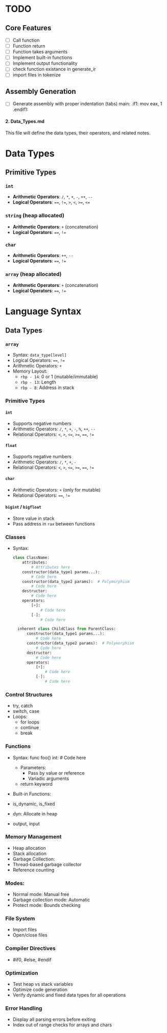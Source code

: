 # TODO

## Core Features

- [ ] Call function
- [ ] Function return
- [ ] Function takes arguments
- [ ] Implement built-in functions
- [ ] Implement output functionality
- [ ] check function existance in generate_ir
- [ ] import files in tokenize

## Assembly Generation

- [ ] Generate assembly with proper indentation (tabs)
main:
    .if1:
        mov eax, 1
    .endif1:


#### 2. **Data_Types.md**
This file will define the data types, their operators, and related notes.

# Data Types

## Primitive Types
### `int`
- **Arithmetic Operators**: `/`, `*`, `+`, `-`, `++`, `--`
- **Logical Operators**: `==`, `!=`, `>`, `<`, `>=`, `<=`

### `string` (heap allocated)
- **Arithmetic Operators**: `+` (concatenation)
- **Logical Operators**: `==`, `!=`

### `char`
- **Arithmetic Operators**: `++`, `--`
- **Logical Operators**: `==`, `!=`

### `array` (heap allocated)
- **Arithmetic Operators**: `+` (concatenation)
- **Logical Operators**: `==`, `!=`

# Language Syntax

## Data Types
### `array`
- Syntax: `data_type[level]`
- Logical Operators: `==`, `!=`
- Arithmetic Operators: `+`
- Memory Layout:
  - `rbp - 14`: 0 or 1 (mutable/immutable)
  - `rbp - 13`: Length
  - `rbp - 8`: Address in stack

### Primitive Types
#### `int`
- Supports negative numbers
- Arithmetic Operators: `/`, `*`, `+`, `-`, `%`, `++`, `--`
- Relational Operators: `<`, `>`, `<=`, `>=`, `==`, `!=`

#### `float`
- Supports negative numbers
- Arithmetic Operators: `/`, `*`, `+`, `-`
- Relational Operators: `<`, `>`, `<=`, `>=`, `==`, `!=`

#### `char`
- Arithmetic Operators: `+` (only for mutable)
- Relational Operators: `==`, `!=`

#### `bigint` / `bigfloat`
- Store value in stack
- Pass address in `rax` between functions

### Classes
- Syntax:
  ```python
  class ClassName:
      attributes:
          # Attributes here
      constructor(data_type1 params...):
          # Code here
      constructor(data_type2 params):  # Polymorphism
          # Code here
      destructor:
          # Code here
      operators:
          [+]:
              # Code here
          [-]:
              # Code here

    inherent class ChildClass from ParentClass:
        constructor(data_type1 params...):
            # Code here
        constructor(data_type2 params):  # Polymorphism
            # Code here
        destructor:
            # Code here
        operators:
            [+]:
                # Code here
            [-]:
                # Code here
    ```

### Control Structures
- try, catch
- switch, case
- Loops:
    - for loops
    - continue 
    - break

### Functions
- Syntax:
    func foo() int:
        # Code here
    - Parameters:
        - Pass by value or reference
        - Variadic arguments
    - return keyword

- Built-in Functions:
- is_dynamic, is_fixed
- dyn: Allocate in heap
- output, input

### Memory Management
- Heap allocation
- Stack allocation
- Garbage Collection:
- Thread-based garbage collector
- Reference counting

### Modes:
- Normal mode: Manual free
- Garbage collection mode: Automatic
- Protect mode: Bounds checking

### File System
- Import files
- Open/close files

### Compiler Directives
- #if0, #else, #endif

### Optimization
- Test heap vs stack variables
- Optimize code generation
- Verify dynamic and fixed data types for all operations

### Error Handling
- Display all parsing errors before exiting
- Index out of range checks for arrays and chars

